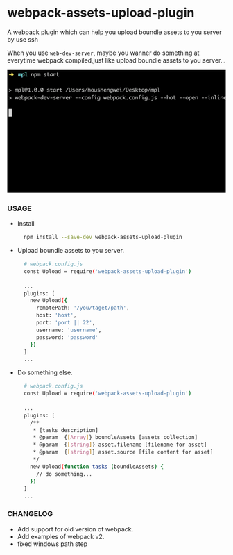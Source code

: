 # webpack-assets-upload-plugin
A webpack plugin which can help you upload boundle assets to you server by use ssh

When you use `web-dev-server`, maybe you wanner do something at everytime webpack compiled,just like upload boundle assets to you server...

![webpack-assets-upload-plugin example](./asset-upload-plugin.gif)

### USAGE

+ Install

  ```bash
    npm install --save-dev webpack-assets-upload-plugin
  ```
+ Upload boundle assets to you server.

  ```bash
    # webpack.config.js
    const Upload = require('webpack-assets-upload-plugin')

    ...
    plugins: [
      new Upload({
        remotePath: '/you/taget/path',
        host: 'host',
        port: 'port || 22',
        username: 'username',
        password: 'password'
      })
    ]
    ...
  ```

+ Do something else.

  ```bash
    # webpack.config.js
    const Upload = require('webpack-assets-upload-plugin')

    ...
    plugins: [
      /**
       * [tasks description]
       * @param  {[Array]} boundleAssets [assets collection]
       * @param  {[string]} asset.filename [filename for asset]
       * @param  {[string]} asset.source [file content for asset]
       */
      new Upload(function tasks (boundleAssets) {
        // do something...
      })
    ]
    ...
  ```
### CHANGELOG

+ Add support for old version of webpack.
+ Add examples of webpack v2.
+ fixed windows path step